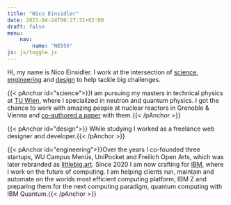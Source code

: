 ```yaml
---
title: "Nico Einsidler"
date: 2021-04-24T00:27:31+02:00
draft: false
menu:
    nav:
        name: "NE555"
js: js/toggle.js
---
```


Hi, my name is Nico Einsidler. I work at the intersection of [science](#science), [engineering](#engineering) and [design](#design) to help tackle big challenges.

{{< pAnchor id="science">}}I am pursuing my masters in technical physics at [TU Wien](https://www.tuwien.at/), where I specialized in neutron and quantum physics. I got the chance to work with amazing people at nuclear reactors in Grenoble & Vienna and [co-authored a paper](https://journals.aps.org/prresearch/abstract/10.1103/PhysRevResearch.3.023175) with them.{{< /pAnchor >}}

{{< pAnchor id="design">}} While studying I worked as a freelance web designer and developer.{{< /pAnchor >}}

{{< pAnchor id="engineering">}}Over the years I co-founded three startups, WU Campus Menüs, UniPocket and Freilich Open Arts, which was later rebranded as [littlebig.art](https://www.littlebig.art/). Since 2020 I am now crafting for [IBM](https://ibm.at/), where I work on the future of computing. I am helping clients run, maintain and automate on the worlds most efficient computing platform, IBM Z and preparing them for the next computing paradigm, quantum computing with IBM Quantum.{{< /pAnchor >}}
